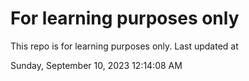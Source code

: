 # For learning purposes only
This repo is for learning purposes only.
Last updated at

Sunday, September 10, 2023 12:14:08 AM

